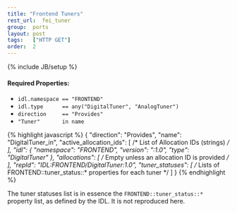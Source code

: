 ```yaml
---
title: "Frontend Tuners"
rest_url:  fei_tuner
group:  ports
layout: post
tags:   ["HTTP GET"]
order:  2
---
```

{% include JB/setup %}
#### Required Properties:
 * `idl.namespace == "FRONTEND"`
 * `idl.type      == any("DigitalTuner", "AnalogTuner")`
 * `direction     == "Provides"`
 * `"Tuner"       in name`

{% highlight javascript %}
{
    "direction": "Provides",
    "name": "DigitalTuner_in",
    "active_allocation_ids": [
        /* List of Allocation IDs (strings) */
    ],
    "idl": {
        "namespace": "FRONTEND",
        "version": ":1.0",
        "type": "DigitalTuner"
    },
    "allocations": [
        /* Empty unless an allocation ID is provided */
    ],
    "repId": "IDL:FRONTEND/DigitalTuner:1.0",
    "tuner_statuses": [
        /* Lists of FRONTEND::tuner_status::* properties for each tuner */
    ]
}
{% endhighlight %}

The tuner statuses list is in essence the `FRONTEND::tuner_status::*` property list, as defined by the IDL.  It is not reproduced here.